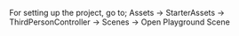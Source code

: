 For setting up the project, go to; Assets -> StarterAssets -> ThirdPersonController -> Scenes -> Open Playground Scene
